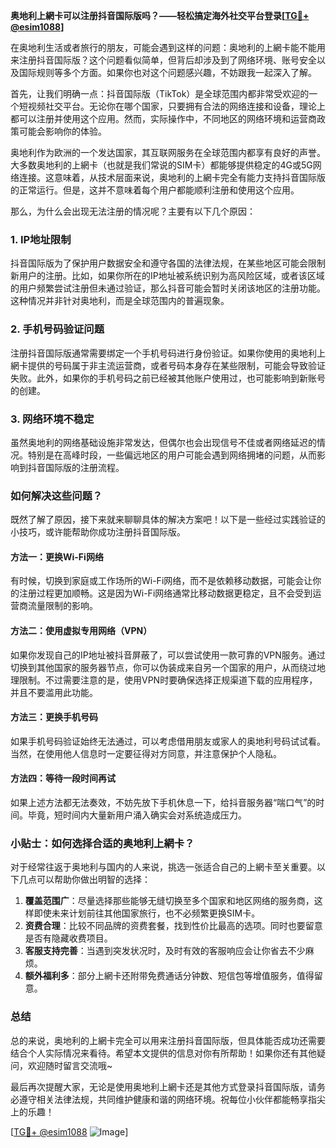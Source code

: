**奥地利上網卡可以注册抖音国际版吗？——轻松搞定海外社交平台登录[[TG💪+ @esim1088](https://t.me/s/esim1088)]**

在奥地利生活或者旅行的朋友，可能会遇到这样的问题：奥地利的上網卡能不能用来注册抖音国际版？这个问题看似简单，但背后却涉及到了网络环境、账号安全以及国际规则等多个方面。如果你也对这个问题感兴趣，不妨跟我一起深入了解。

首先，让我们明确一点：抖音国际版（TikTok）是全球范围内都非常受欢迎的一个短视频社交平台。无论你在哪个国家，只要拥有合法的网络连接和设备，理论上都可以注册并使用这个应用。然而，实际操作中，不同地区的网络环境和运营商政策可能会影响你的体验。

奥地利作为欧洲的一个发达国家，其互联网服务在全球范围内都享有良好的声誉。大多数奥地利的上網卡（也就是我们常说的SIM卡）都能够提供稳定的4G或5G网络连接。这意味着，从技术层面来说，奥地利的上網卡完全有能力支持抖音国际版的正常运行。但是，这并不意味着每个用户都能顺利注册和使用这个应用。

那么，为什么会出现无法注册的情况呢？主要有以下几个原因：

### 1. IP地址限制
抖音国际版为了保护用户数据安全和遵守各国的法律法规，在某些地区可能会限制新用户的注册。比如，如果你所在的IP地址被系统识别为高风险区域，或者该区域的用户频繁尝试注册但未通过验证，那么抖音可能会暂时关闭该地区的注册功能。这种情况并非针对奥地利，而是全球范围内的普遍现象。

### 2. 手机号码验证问题
注册抖音国际版通常需要绑定一个手机号码进行身份验证。如果你使用的奥地利上網卡提供的号码属于非主流运营商，或者号码本身存在某些限制，可能会导致验证失败。此外，如果你的手机号码之前已经被其他账户使用过，也可能影响到新账号的创建。

### 3. 网络环境不稳定
虽然奥地利的网络基础设施非常发达，但偶尔也会出现信号不佳或者网络延迟的情况。特别是在高峰时段，一些偏远地区的用户可能会遇到网络拥堵的问题，从而影响到抖音国际版的注册流程。

### 如何解决这些问题？

既然了解了原因，接下来就来聊聊具体的解决方案吧！以下是一些经过实践验证的小技巧，或许能帮助你成功注册抖音国际版。

#### 方法一：更换Wi-Fi网络
有时候，切换到家庭或工作场所的Wi-Fi网络，而不是依赖移动数据，可能会让你的注册过程更加顺畅。这是因为Wi-Fi网络通常比移动数据更稳定，且不会受到运营商流量限制的影响。

#### 方法二：使用虚拟专用网络（VPN）
如果你发现自己的IP地址被抖音屏蔽了，可以尝试使用一款可靠的VPN服务。通过切换到其他国家的服务器节点，你可以伪装成来自另一个国家的用户，从而绕过地理限制。不过需要注意的是，使用VPN时要确保选择正规渠道下载的应用程序，并且不要滥用此功能。

#### 方法三：更换手机号码
如果手机号码验证始终无法通过，可以考虑借用朋友或家人的奥地利号码试试看。当然，在使用他人信息时一定要征得对方同意，并注意保护个人隐私。

#### 方法四：等待一段时间再试
如果上述方法都无法奏效，不妨先放下手机休息一下，给抖音服务器“喘口气”的时间。毕竟，短时间内大量新用户涌入确实会对系统造成压力。

### 小贴士：如何选择合适的奥地利上網卡？

对于经常往返于奥地利与国内的人来说，挑选一张适合自己的上網卡至关重要。以下几点可以帮助你做出明智的选择：

1. **覆盖范围广**：尽量选择那些能够无缝切换至多个国家和地区网络的服务商，这样即使未来计划前往其他国家旅行，也不必频繁更换SIM卡。
2. **资费合理**：比较不同品牌的资费套餐，找到性价比最高的选项。同时也要留意是否有隐藏收费项目。
3. **客服支持完善**：当遇到突发状况时，及时有效的客服响应会让你省去不少麻烦。
4. **额外福利多**：部分上網卡还附带免费通话分钟数、短信包等增值服务，值得留意。

### 总结

总的来说，奥地利的上網卡完全可以用来注册抖音国际版，但具体能否成功还需要结合个人实际情况来看待。希望本文提供的信息对你有所帮助！如果你还有其他疑问，欢迎随时留言交流哦~

最后再次提醒大家，无论是使用奥地利上網卡还是其他方式登录抖音国际版，请务必遵守相关法律法规，共同维护健康和谐的网络环境。祝每位小伙伴都能畅享指尖上的乐趣！

[[TG💪+ @esim1088](https://t.me/s/esim1088) ![Image](https://i.postimg.cc/4NQfJmqS/Snipaste-2025-05-13-00-14-12.png)]